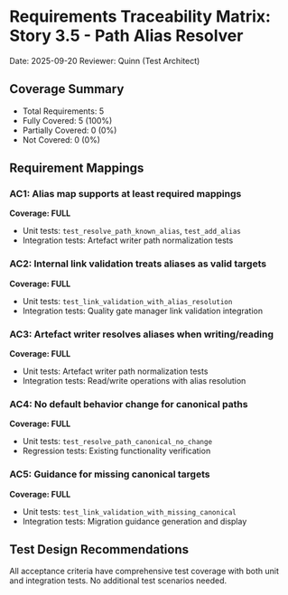 # Requirements Traceability Matrix: Story 3.5 - Path Alias Resolver

Date: 2025-09-20
Reviewer: Quinn (Test Architect)

## Coverage Summary
- Total Requirements: 5
- Fully Covered: 5 (100%)
- Partially Covered: 0 (0%)
- Not Covered: 0 (0%)

## Requirement Mappings

### AC1: Alias map supports at least required mappings
**Coverage: FULL**
- Unit tests: `test_resolve_path_known_alias`, `test_add_alias`
- Integration tests: Artefact writer path normalization tests

### AC2: Internal link validation treats aliases as valid targets
**Coverage: FULL**
- Unit tests: `test_link_validation_with_alias_resolution`
- Integration tests: Quality gate manager link validation integration

### AC3: Artefact writer resolves aliases when writing/reading
**Coverage: FULL**
- Unit tests: Artefact writer path normalization tests
- Integration tests: Read/write operations with alias resolution

### AC4: No default behavior change for canonical paths
**Coverage: FULL**
- Unit tests: `test_resolve_path_canonical_no_change`
- Regression tests: Existing functionality verification

### AC5: Guidance for missing canonical targets
**Coverage: FULL**
- Unit tests: `test_link_validation_with_missing_canonical`
- Integration tests: Migration guidance generation and display

## Test Design Recommendations
All acceptance criteria have comprehensive test coverage with both unit and integration tests. No additional test scenarios needed.
